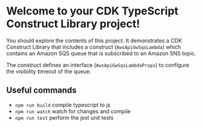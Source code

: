 # Welcome to your CDK TypeScript Construct Library project!

You should explore the contents of this project. It demonstrates a CDK Construct Library that includes a construct (`AwsApiGwSqsLambda`)
which contains an Amazon SQS queue that is subscribed to an Amazon SNS topic.

The construct defines an interface (`AwsApiGwSqsLambdaProps`) to configure the visibility timeout of the queue.

## Useful commands

 * `npm run build`   compile typescript to js
 * `npm run watch`   watch for changes and compile
 * `npm run test`    perform the jest unit tests
